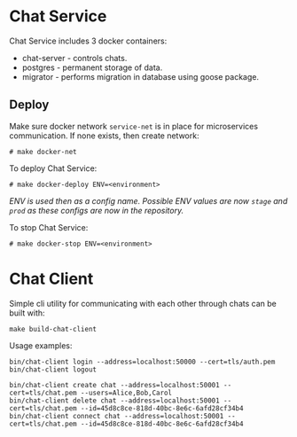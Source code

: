 # Chat Service

Chat Service includes 3 docker containers:
- chat-server - controls chats.
- postgres - permanent storage of data.
- migrator - performs migration in database using goose package.

## Deploy

Make sure docker network `service-net` is in place for microservices communication. If none exists, then create network:
```
# make docker-net
```

To deploy Chat Service:
```
# make docker-deploy ENV=<environment>
```
*ENV is used then as a config name. Possible ENV values are now `stage` and `prod` as these configs are now in the repository.*

To stop Chat Service:
```
# make docker-stop ENV=<environment>
```

# Chat Client

Simple cli utility for communicating with each other through chats can be built with:
```
make build-chat-client
```

Usage examples:

```
bin/chat-client login --address=localhost:50000 --cert=tls/auth.pem
bin/chat-client logout

bin/chat-client create chat --address=localhost:50001 --cert=tls/chat.pem --users=Alice,Bob,Carol
bin/chat-client delete chat --address=localhost:50001 --cert=tls/chat.pem --id=45d8c8ce-818d-40bc-8e6c-6afd28cf34b4
bin/chat-client connect chat --address=localhost:50001 --cert=tls/chat.pem --id=45d8c8ce-818d-40bc-8e6c-6afd28cf34b4
```